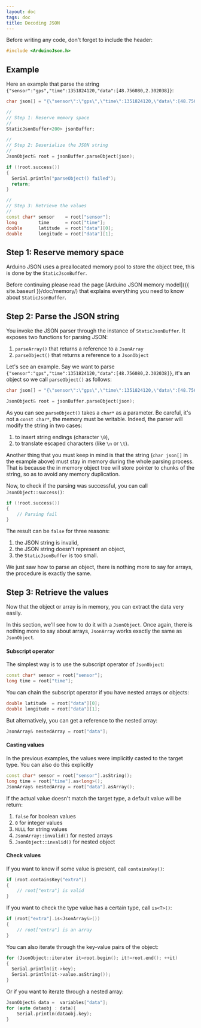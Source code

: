 ```yaml
---
layout: doc
tags: doc
title: Decoding JSON
---
```


Before writing any code, don't forget to include the header:

```c++
#include <ArduinoJson.h>
```

## Example

Here an example that parse the string `{"sensor":"gps","time":1351824120,"data":[48.756080,2.302038]}`:

```c++
char json[] = "{\"sensor\":\"gps\",\"time\":1351824120,\"data\":[48.756080,2.302038]}";

//
// Step 1: Reserve memory space
//
StaticJsonBuffer<200> jsonBuffer;

//
// Step 2: Deserialize the JSON string
//
JsonObject& root = jsonBuffer.parseObject(json);

if (!root.success())
{
  Serial.println("parseObject() failed");
  return;
}

//
// Step 3: Retrieve the values
//
const char* sensor    = root["sensor"];
long        time      = root["time"];
double      latitude  = root["data"][0];
double      longitude = root["data"][1];
```

## Step 1: Reserve memory space

Arduino JSON uses a preallocated memory pool to store the object tree, this is done by the `StaticJsonBuffer`.

Before continuing please read the page [Arduino JSON memory model]({{ site.baseurl }}/doc/memory/) that explains everything you need to know about `StaticJsonBuffer`.

## Step 2: Parse the JSON string

You invoke the JSON parser through the instance of `StaticJsonBuffer`.
It exposes two functions for parsing JSON:

1. `parseArray()` that returns a reference to a `JsonArray`
2. `parseObject()` that returns a reference to a `JsonObject`

Let's see an example.
Say we want to parse `{"sensor":"gps","time":1351824120,"data":[48.756080,2.302038]}`, it's an object so we call `parseObject()` as follows:

```c++
char json[] = "{\"sensor\":\"gps\",\"time\":1351824120,\"data\":[48.756080,2.302038]}";

JsonObject& root = jsonBuffer.parseObject(json);
```

As you can see `parseObject()` takes a `char*` as a parameter.
Be careful, it's not a `const char*`, the memory must be writable.
Indeed, the parser will modify the string in two cases:

1. to insert string endings (character `\0`),
2. to translate escaped characters (like `\n` or `\t`).

Another thing that you must keep in mind is that the string (`char json[]` in the example above) must stay in memory during the whole parsing process.
That is because the in memory object tree will store pointer to chunks of the string, so as to avoid any memory duplication. 

Now, to check if the parsing was successful, you can call `JsonObject::success()`:

```c++
if (!root.success())
{
    // Parsing fail
}
```

The result can be `false` for three reasons:

1. the JSON string is invalid,
2. the JSON string doesn't represent an object,
3. the `StaticJsonBuffer` is too small.

We just saw how to parse an object, there is nothing more to say for arrays, the procedure is exactly the same.

## Step 3: Retrieve the values

Now that the object or array is in memory, you can extract the data very easily.

In this section, we'll see how to do it with a `JsonObject`.
Once again, there is nothing more to say about arrays, `JsonArray` works exactly the same as `JsonObject`.

#### Subscript operator

The simplest way is to use the subscript operator of `JsonObject`:

```c++
const char* sensor = root["sensor"];
long time = root["time"];
```

You can chain the subscript operator if you have nested arrays or objects:

```c++
double latitude  = root["data"][0];
double longitude = root["data"][1];
```

But alternatively, you can get a reference to the nested array:

```c++
JsonArray& nestedArray = root["data"];
```

#### Casting values

In the previous examples, the values were implicitly casted to the target type.
You can also do this explicitly

```c++
const char* sensor = root["sensor"].asString();
long time = root["time"].as<long>();
JsonArray& nestedArray = root["data"].asArray();
```

If the actual value doesn't match the target type, a default value will be return:

1. `false` for boolean values
2. `0` for integer values
3. `NULL` for string values
4. `JsonArray::invalid()` for nested arrays
5. `JsonObject::invalid()` for nested object

#### Check values

If you want to know if some value is present, call `containsKey()`:

```c++
if (root.containsKey("extra"))
{
    // root["extra"] is valid
}
```

If you want to check the type value has a certain type, call `is<T>()`:

```c++
if (root["extra"].is<JsonArray&>())
{
    // root["extra"] is an array
}
```

You can also iterate through the key-value pairs of the object:

```c++
for (JsonObject::iterator it=root.begin(); it!=root.end(); ++it)
{
  Serial.println(it->key);
  Serial.println(it->value.asString());
}
```

Or if you want to iterate through a nested array:

```c++
JsonObject& data =  variables["data"];
for (auto dataobj : data){
    Serial.println(dataobj.key);
}
```
